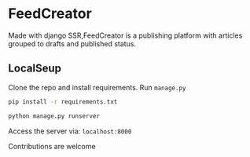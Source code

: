 # FeedCreator

Made with django SSR,FeedCreator is a publishing platform with articles grouped to drafts and published status.

LocalSeup
---

Clone the repo and install requirements. Run `manage.py`

```bash
pip install -r requirements.txt

python manage.py runserver
```
Access the server via: `localhost:8000`

Contributions are welcome

